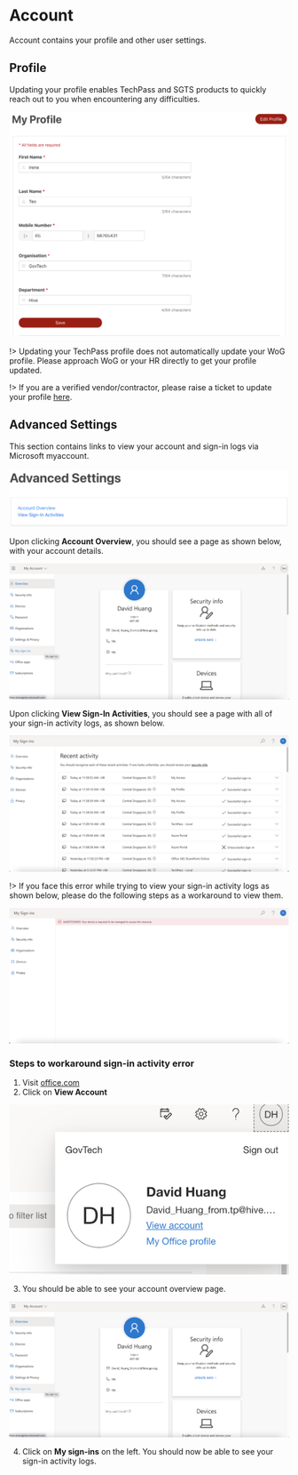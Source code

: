 # Account
Account contains your profile and other user settings.

## Profile
Updating your profile enables TechPass and SGTS products to quickly reach out to you when encountering any difficulties.

![profile](assets/images/account/user_profile.png)

!> Updating your TechPass profile does not automatically update your WoG profile. Please approach WoG or your HR directly to get your profile updated.

!> If you are a verified vendor/contractor, please raise a ticket to update your profile [here](https://go.gov.sg/techpass-sr).

## Advanced Settings
This section contains links to view your account and sign-in logs via Microsoft myaccount.

![advanced settings](assets/images/account/advanced_settings.png)

Upon clicking **Account Overview**, you should see a page as shown below, with your account details.

![ms account overview](assets/images/account/ms_account_overview.png)

Upon clicking **View Sign-In Activities**, you should see a page with all of your sign-in activity logs, as shown below.

![ms sign-in logs](assets/images/account/ms_sign_in_logs.png)

!> If you face this error while trying to view your sign-in activity logs as shown below, please do the following steps as a workaround to view them.

![ms sign-in logs error](assets/images/account/ms_sign_in_logs_error.png)

### Steps to workaround sign-in activity error

1. Visit [office.com](https://office.com)
2. Click on **View Account**

![view account step](assets/images/account/view_account_step.png)

3. You should be able to see your account overview page.

![ms account overview](assets/images/account/ms_account_overview.png)

4. Click on **My sign-ins** on the left. You should now be able to see your sign-in activity logs.
